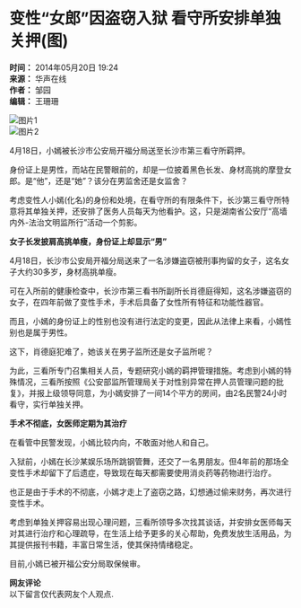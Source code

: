 # 变性“女郎”因盗窃入狱 看守所安排单独关押(图)

**时间：** 2014年05月20日 19:24  
**来源：** 华声在线  
**作者：** 邹园  
**编辑：** 王珊珊  

![图片1](http://www.chinanews.com/fileftp/2020/03/2020-03-11/U194P4T47D46410F978DT20200311093349.jpg)  
![图片2](http://www.chinanews.com/fileftp/2020/03/2020-03-11/U194P4T47D46410F977DT20200311083723.jpg)  

4月18日，小嫣被长沙市公安局开福分局送至长沙市第三看守所羁押。

身份证上是男性，而站在民警眼前的，却是一位披着黑色长发、身材高挑的摩登女郎。是“他”，还是“她”？该分在男监舍还是女监舍？

考虑变性人小嫣(化名)的身份和处境，在看守所的有限条件下，长沙第三看守所特意将其单独关押，还安排了医务人员每天为他看护。这，只是湖南省公安厅“高墙内外-法治文明监所行”活动一个剪影。

**女子长发披肩高挑单瘦，身份证上却显示“男”**

4月18日，长沙市公安局开福分局送来了一名涉嫌盗窃被刑事拘留的女子，这名女子大约30多岁，身材高挑单瘦。

可在入所前的健康检查中，长沙市第三看书所副所长肖德庭得知，这名涉嫌盗窃的女子，在四年前做了变性手术，手术后具备了女性所有特征和功能性器官。

而且，小嫣的身份证上的性别也没有进行法定的变更，因此从法律上来看，小嫣性别也是属于男性。

这下，肖德庭犯难了，她该关在男子监所还是女子监所呢？

为此，三看所专门召集相关人员，专题研究小嫣的羁押管理措施。考虑到小嫣的特殊情况，三看所按照《公安部监所管理局关于对性别异常在押人员管理问题的批复》，并报上级领导同意，为小嫣安排了一间14个平方的房间，由2名民警24小时看守，实行单独关押。

**手术不彻底，女医师定期为其治疗**

在看管中民警发现，小嫣比较内向，不敢面对他人和自己。

入狱前，小嫣在长沙某娱乐场所跳钢管舞，还交了一名男朋友。但4年前的那场全变性手术却留下了后遗症，导致现在每天都需要使用消炎药等药物进行治疗。

也正是由于手术的不彻底，小嫣才走上了盗窃之路，幻想通过偷来财务，再次进行变性手术。

考虑到单独关押容易出现心理问题，三看所领导多次找其谈话，并安排女医师每天对其进行治疗和心理疏导，在生活上给予更多的关心帮助，免费发放生活用品，为其提供报刊书籍，丰富日常生活，使其保持情绪稳定。

目前,小嫣已被开福公安分局取保候审。  

**网友评论**  
以下留言仅代表网友个人观点.